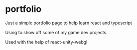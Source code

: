 # portfolio
Just a simple portfolio page to help learn react and typescript

Using to show off some of my game dev projects.

Used with the help of react-unity-webgl

